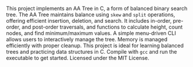 This project implements an AA Tree in C, a form of balanced binary search tree. The AA Tree maintains balance using `skew` and `split` operations, offering efficient insertion, deletion, and search. It includes in-order, 
pre-order, and post-order traversals, and functions to calculate height, count nodes, and find minimum/maximum values. A simple menu-driven CLI allows users to interactively manage the tree. Memory is managed efficiently with proper cleanup.
This project is ideal for learning balanced trees and practicing data structures in C. Compile with `gcc` and run the executable to get started. Licensed under the MIT License.
